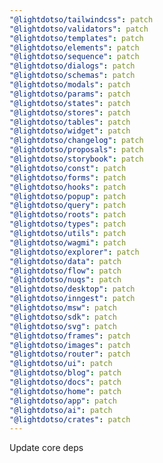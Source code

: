 ```yaml
---
"@lightdotso/tailwindcss": patch
"@lightdotso/validators": patch
"@lightdotso/templates": patch
"@lightdotso/elements": patch
"@lightdotso/sequence": patch
"@lightdotso/dialogs": patch
"@lightdotso/schemas": patch
"@lightdotso/modals": patch
"@lightdotso/params": patch
"@lightdotso/states": patch
"@lightdotso/stores": patch
"@lightdotso/tables": patch
"@lightdotso/widget": patch
"@lightdotso/changelog": patch
"@lightdotso/proposals": patch
"@lightdotso/storybook": patch
"@lightdotso/const": patch
"@lightdotso/forms": patch
"@lightdotso/hooks": patch
"@lightdotso/popup": patch
"@lightdotso/query": patch
"@lightdotso/roots": patch
"@lightdotso/types": patch
"@lightdotso/utils": patch
"@lightdotso/wagmi": patch
"@lightdotso/explorer": patch
"@lightdotso/data": patch
"@lightdotso/flow": patch
"@lightdotso/nuqs": patch
"@lightdotso/desktop": patch
"@lightdotso/inngest": patch
"@lightdotso/msw": patch
"@lightdotso/sdk": patch
"@lightdotso/svg": patch
"@lightdotso/frames": patch
"@lightdotso/images": patch
"@lightdotso/router": patch
"@lightdotso/ui": patch
"@lightdotso/blog": patch
"@lightdotso/docs": patch
"@lightdotso/home": patch
"@lightdotso/app": patch
"@lightdotso/ai": patch
"@lightdotso/crates": patch
---
```


Update core deps
